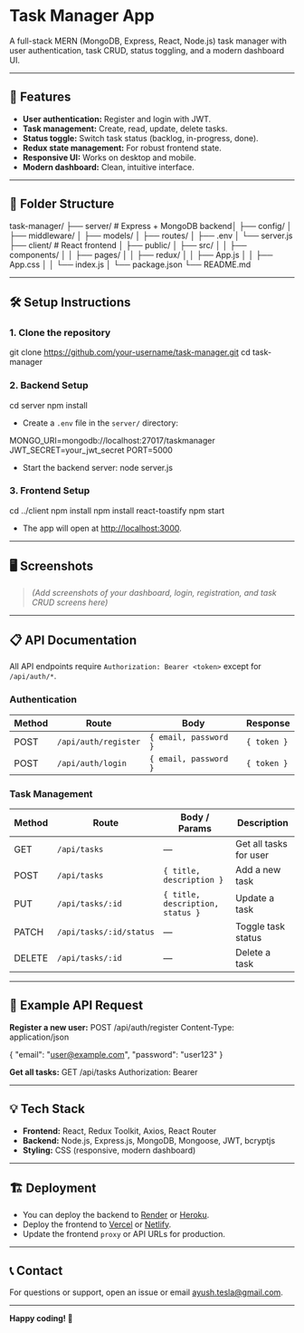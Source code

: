 # Task Manager App

A full-stack MERN (MongoDB, Express, React, Node.js) task manager with user authentication, task CRUD, status toggling, and a modern dashboard UI.

---

## 🚀 Features

- **User authentication:** Register and login with JWT.
- **Task management:** Create, read, update, delete tasks.
- **Status toggle:** Switch task status (backlog, in-progress, done).
- **Redux state management:** For robust frontend state.
- **Responsive UI:** Works on desktop and mobile.
- **Modern dashboard:** Clean, intuitive interface.

---

## 📂 Folder Structure

task-manager/
├── server/ # Express + MongoDB backend│
├── config/
│ ├── middleware/
│ ├── models/
│ ├── routes/
│ ├── .env
│ └── server.js
├── client/ # React frontend
│ ├── public/
│ ├── src/
│ │ ├── components/
│ │ ├── pages/
│ │ ├── redux/
│ │ ├── App.js
│ │ ├── App.css
│ │ └── index.js
│ └── package.json
└── README.md


---

## 🛠️ Setup Instructions

### 1. **Clone the repository**

git clone https://github.com/your-username/task-manager.git
cd task-manager


### 2. **Backend Setup**

cd server
npm install


- Create a `.env` file in the `server/` directory:

MONGO_URI=mongodb://localhost:27017/taskmanager
JWT_SECRET=your_jwt_secret
PORT=5000


- Start the backend server:
node server.js


### 3. **Frontend Setup**

cd ../client
npm install
npm install react-toastify
npm start


- The app will open at [http://localhost:3000](http://localhost:3000).

---

## 🖥️ Screenshots

> *(Add screenshots of your dashboard, login, registration, and task CRUD screens here)*

---

## 📋 API Documentation

All API endpoints require `Authorization: Bearer <token>` except for `/api/auth/*`.

### **Authentication**

| Method | Route                | Body                        | Response        |
|--------|----------------------|-----------------------------|-----------------|
| POST   | `/api/auth/register` | `{ email, password }`       | `{ token }`     |
| POST   | `/api/auth/login`    | `{ email, password }`       | `{ token }`     |

### **Task Management**

| Method | Route                       | Body / Params                      | Description                |
|--------|-----------------------------|------------------------------------|----------------------------|
| GET    | `/api/tasks`                | —                                  | Get all tasks for user     |
| POST   | `/api/tasks`                | `{ title, description }`           | Add a new task             |
| PUT    | `/api/tasks/:id`            | `{ title, description, status }`   | Update a task              |
| PATCH  | `/api/tasks/:id/status`     | —                                  | Toggle task status         |
| DELETE | `/api/tasks/:id`            | —                                  | Delete a task              |

---

## 🧪 Example API Request

**Register a new user:**
POST /api/auth/register
Content-Type: application/json

{
"email": "user@example.com",
"password": "user123"
}


**Get all tasks:**
GET /api/tasks
Authorization: Bearer <token>


---

## 💡 Tech Stack

- **Frontend:** React, Redux Toolkit, Axios, React Router
- **Backend:** Node.js, Express.js, MongoDB, Mongoose, JWT, bcryptjs
- **Styling:** CSS (responsive, modern dashboard)

---

## 🏗️ Deployment

- You can deploy the backend to [Render](https://render.com/) or [Heroku](https://heroku.com/).
- Deploy the frontend to [Vercel](https://vercel.com/) or [Netlify](https://netlify.com/).
- Update the frontend `proxy` or API URLs for production.

---

## 📞 Contact

For questions or support, open an issue or email [ayush.tesla@gmail.com](mailto:ayush.tesla@gmail.com).

---

**Happy coding! 🚀**

